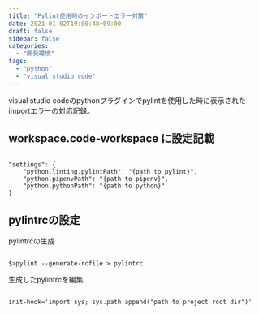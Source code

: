 ```yaml
---
title: "Pylint使用時のインポートエラー対策"
date: 2021-01-02T19:00:48+09:00
draft: false
sidebar: false
categories:
  - "開発環境"
tags:
  - "python"
  - "visual studio code"
---
```


visual studio codeのpythonプラグインでpylintを使用した時に表示されたimportエラーの対応記録。

## workspace.code-workspace に設定記載

```

"settings": {
    "python.linting.pylintPath": "{path to pylint}",
    "python.pipenvPath": "{path to pipenv}",
    "python.pythonPath": "{path to python}"
}

```

## pylintrcの設定

pylintrcの生成

```

$>pylint --generate-rcfile > pylintrc

```
生成したpylintrcを編集

```

init-hook='import sys; sys.path.append("path to project root dir")'

```